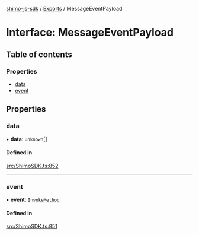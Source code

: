 [shimo-js-sdk](../README.md) / [Exports](../modules.md) / MessageEventPayload

# Interface: MessageEventPayload

## Table of contents

### Properties

- [data](MessageEventPayload.md#data)
- [event](MessageEventPayload.md#event)

## Properties

### data

• **data**: `unknown`[]

#### Defined in

[src/ShimoSDK.ts:852](https://github.com/shimohq/shimo-js-sdk/blob/30c2025/src/ShimoSDK.ts#L852)

___

### event

• **event**: [`InvokeMethod`](../enums/InvokeMethod.md)

#### Defined in

[src/ShimoSDK.ts:851](https://github.com/shimohq/shimo-js-sdk/blob/30c2025/src/ShimoSDK.ts#L851)
